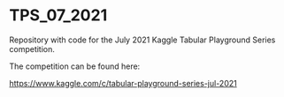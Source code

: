 # TPS_07_2021

Repository with code for the July 2021 Kaggle Tabular Playground Series competition.

The competition can be found here:

https://www.kaggle.com/c/tabular-playground-series-jul-2021
